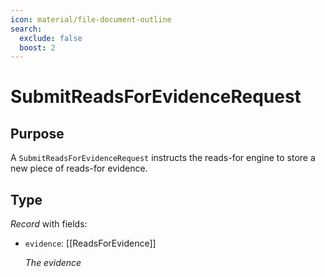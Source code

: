 ```yaml
---
icon: material/file-document-outline
search:
  exclude: false
  boost: 2
---
```


# SubmitReadsForEvidenceRequest

## Purpose

<!-- --8<-- [start:purpose] -->
A `SubmitReadsForEvidenceRequest` instructs the reads-for engine to store a new piece of reads-for evidence.
<!-- --8<-- [end:purpose] -->

## Type

<!-- --8<-- [start:type] -->
<div class="type" markdown>

*Record* with fields:

- `evidence`: [[ReadsForEvidence]]

  *The evidence*
</div>
<!-- --8<-- [end:type] -->
